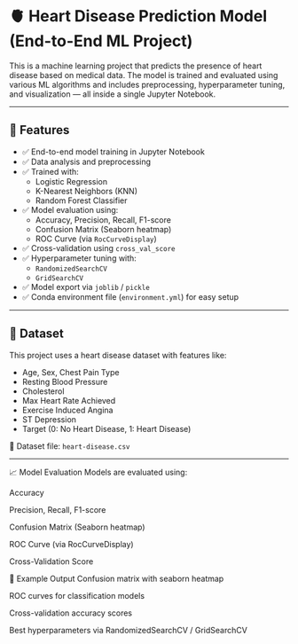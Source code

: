 # 🫀 Heart Disease Prediction Model (End-to-End ML Project)

This is a machine learning project that predicts the presence of heart disease based on medical data. The model is trained and evaluated using various ML algorithms and includes preprocessing, hyperparameter tuning, and visualization — all inside a single Jupyter Notebook.

---

## 📌 Features

- ✅ End-to-end model training in Jupyter Notebook
- ✅ Data analysis and preprocessing
- ✅ Trained with:
  - Logistic Regression
  - K-Nearest Neighbors (KNN)
  - Random Forest Classifier
- ✅ Model evaluation using:
  - Accuracy, Precision, Recall, F1-score
  - Confusion Matrix (Seaborn heatmap)
  - ROC Curve (via `RocCurveDisplay`)
- ✅ Cross-validation using `cross_val_score`
- ✅ Hyperparameter tuning with:
  - `RandomizedSearchCV`
  - `GridSearchCV`
- ✅ Model export via `joblib` / `pickle`
- ✅ Conda environment file (`environment.yml`) for easy setup

---

## 🧠 Dataset

This project uses a heart disease dataset with features like:

- Age, Sex, Chest Pain Type
- Resting Blood Pressure
- Cholesterol
- Max Heart Rate Achieved
- Exercise Induced Angina
- ST Depression
- Target (0: No Heart Disease, 1: Heart Disease)

📁 Dataset file: `heart-disease.csv`

---


📈 Model Evaluation
Models are evaluated using:

Accuracy

Precision, Recall, F1-score

Confusion Matrix (Seaborn heatmap)

ROC Curve (via RocCurveDisplay)

Cross-Validation Score

🧪 Example Output
Confusion matrix with seaborn heatmap

ROC curves for classification models

Cross-validation accuracy scores

Best hyperparameters via RandomizedSearchCV / GridSearchCV
